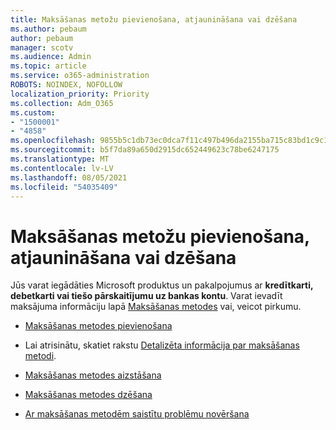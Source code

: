 ```yaml
---
title: Maksāšanas metožu pievienošana, atjaunināšana vai dzēšana
ms.author: pebaum
author: pebaum
manager: scotv
ms.audience: Admin
ms.topic: article
ms.service: o365-administration
ROBOTS: NOINDEX, NOFOLLOW
localization_priority: Priority
ms.collection: Adm_O365
ms.custom:
- "1500001"
- "4858"
ms.openlocfilehash: 9855b5c1db73ec0dca7f11c497b496da2155ba715c83bd1c9c169bdc14716491
ms.sourcegitcommit: b5f7da89a650d2915dc652449623c78be6247175
ms.translationtype: MT
ms.contentlocale: lv-LV
ms.lasthandoff: 08/05/2021
ms.locfileid: "54035409"
---
```

# <a name="add-update-or-remove-your-payment-methods"></a>Maksāšanas metožu pievienošana, atjaunināšana vai dzēšana

Jūs varat iegādāties Microsoft produktus un pakalpojumus ar **kredītkarti, debetkarti vai tiešo pārskaitījumu uz bankas kontu**. Varat ievadīt maksājuma informāciju lapā [Maksāšanas metodes](https://go.microsoft.com/fwlink/p/?linkid=2018806) vai, veicot pirkumu.

- [Maksāšanas metodes pievienošana](https://docs.microsoft.com/microsoft-365/commerce/billing-and-payments/manage-payment-methods#add-a-payment-method)

- Lai atrisinātu, skatiet rakstu [Detalizēta informācija par maksāšanas metodi](https://docs.microsoft.com/microsoft-365/commerce/billing-and-payments/manage-payment-methods#update-payment-method-details).

- [Maksāšanas metodes aizstāšana](https://docs.microsoft.com/microsoft-365/commerce/billing-and-payments/manage-payment-methods#replace-a-payment-method)

- [Maksāšanas metodes dzēšana](https://docs.microsoft.com/microsoft-365/commerce/billing-and-payments/manage-payment-methods#delete-a-payment-method)

- [Ar maksāšanas metodēm saistītu problēmu novēršana](https://docs.microsoft.com/microsoft-365/commerce/billing-and-payments/manage-payment-methods#troubleshoot-payment-methods)
